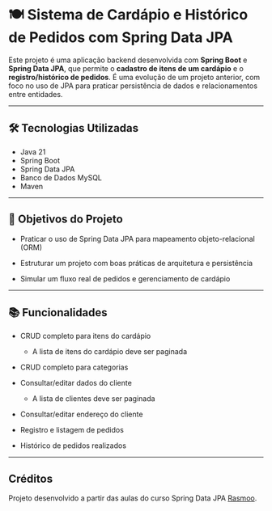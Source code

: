 
# 🍽️ Sistema de Cardápio e Histórico de Pedidos com Spring Data JPA

Este projeto é uma aplicação backend desenvolvida com **Spring Boot** e **Spring Data JPA**, que permite o **cadastro de itens de um cardápio** e o **registro/histórico de pedidos**. É uma evolução de um projeto anterior, com foco no uso de JPA para praticar persistência de dados e relacionamentos entre entidades.

---

## 🛠️ Tecnologias Utilizadas

- Java 21
- Spring Boot
- Spring Data JPA
- Banco de Dados MySQL
- Maven

---

## 🧠 Objetivos do Projeto

- Praticar o uso de Spring Data JPA para mapeamento objeto-relacional (ORM)

- Estruturar um projeto com boas práticas de arquitetura e persistência

- Simular um fluxo real de pedidos e gerenciamento de cardápio

---

## 📚 Funcionalidades

- CRUD completo para itens do cardápio
    - A lista de itens do cardápio deve ser paginada

- CRUD completo para categorias

- Consultar/editar dados do cliente
    - A lista de clientes deve ser paginada

- Consultar/editar endereço do cliente

- Registro e listagem de pedidos

- Histórico de pedidos realizados

---

## Créditos

Projeto desenvolvido a partir das aulas do curso Spring Data JPA [Rasmoo](https://github.com/Rasmoo).

